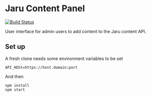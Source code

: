 # Jaru Content Panel

[![Build Status](https://travis-ci.org/andrewvora/jaru-cms.svg?branch=master)](https://travis-ci.org/andrewvora/jaru-cms)

User interface for admin users to add content to the Jaru content API.

## Set up

A fresh clone needs some environment variables to be set

```
API_HOSt=https://host.domain:port
```

And then

```
npm install
npm start
```